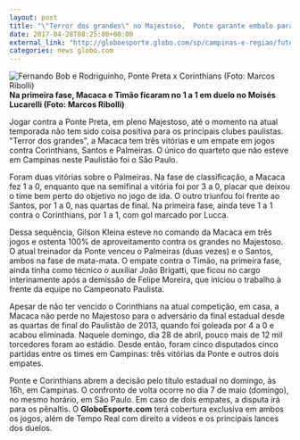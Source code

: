 ```yaml
---
layout: post
title: "\"Terror dos grandes\" no Majestoso,  Ponte garante embalo para decisão"
date: 2017-04-28T08:25:00+00:00
external_link: "http://globoesporte.globo.com/sp/campinas-e-regiao/futebol/times/ponte-preta/noticia/2017/04/terror-dos-grandes-no-majestoso-ponte-garante-embalo-para-decisao.html"
categories: news globo.com
---
```

 ![Fernando Bob e Rodriguinho, Ponte Preta x Corinthians (Foto: Marcos Ribolli)](http://s2.glbimg.com/HRekLsVra4BKh5sDp73MrPkL3gA=/719x482:2413x2176/300x300/s.glbimg.com/es/ge/f/original/2017/03/12/rib3682.jpg "Fernando Bob e Rodriguinho, Ponte Preta x Corinthians (Foto: Marcos Ribolli)")**Na primeira fase, Macaca e Timão ficaram no 1 a 1 em duelo no Moisés Lucarelli (Foto: Marcos Ribolli)**

Jogar contra a Ponte Preta, em pleno Majestoso, até o momento na atual temporada não tem sido coisa positiva para os principais clubes paulistas. "Terror dos grandes", a Macaca tem três vitórias e um empate em jogos contra Corinthians, Santos e Palmeiras. O único do quarteto que não esteve em Campinas neste Paulistão foi o São Paulo.

Foram duas vitórias sobre o Palmeiras. Na fase de classificação, a Macaca fez 1 a 0, enquanto que na semifinal a vitória foi por 3 a 0, placar que deixou o time bem perto do objetivo no jogo de ida. O outro triunfou foi frente ao Santos, por 1 a 0, nas quartas de final. Na primeira fase, ainda teve 1 a 1 contra o Corinthians, por 1 a 1, com gol marcado por Lucca.

Dessa sequência, Gilson Kleina esteve no comando da Macaca em três jogos e ostenta 100% de aproveitamento contra os grandes no Majestoso. O atual treinador da Ponte venceu o Palmeiras (duas vezes) e o Santos, ambos na fase de mata-mata. O empate contra o Timão, na primeira fase, ainda tinha como técnico o auxiliar João Brigatti, que ficou no cargo interinamente após a demissão de Felipe Moreira, que iniciou o trabalho à frente da equipe no Campeonato Paulista.

Apesar de não ter vencido o Corinthians na atual competição, em casa, a Macaca não perde no Majestoso para o adversário da final estadual desde as quartas de final do Paulistão de 2013, quando foi goleada por 4 a 0 e acabou eliminada. Naquele domingo, dia 28 de abril, pouco mais de 12 mil torcedores foram ao estádio. Desde então, foram cinco disputados cinco partidas entre os times em Campinas: três vitórias da Ponte e outros dois empates.

Ponte e Corinthians abrem a decisão pelo título estadual no domingo, às 16h, em Campinas. O confronto de volta ocorre no dia 7 de maio (domingo), no mesmo horário, em São Paulo. Em caso de dois empates, a disputa irá para os pênaltis. O **GloboEsporte.com** terá cobertura exclusiva em ambos os jogos, além de Tempo Real com direito a vídeos e os principais lances dos duelos.

